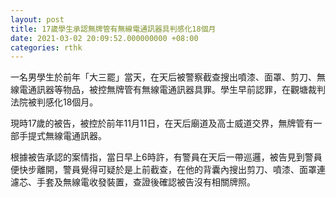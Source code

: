 ```yaml
---
layout: post
title: 17歲學生承認無牌管有無線電通訊器具判感化18個月
date: 2021-03-02 20:09:52.000000000 +08:00
categories: rthk
---
```


一名男學生於前年「大三罷」當天，在天后被警察截查搜出噴漆、面罩、剪刀、無線電通訊器等物品，被控無牌管有無線電通訊器具罪。學生早前認罪，在觀塘裁判法院被判感化18個月。

現時17歲的被告，被控於前年11月11日，在天后廟道及高士威道交界，無牌管有一部手提式無線電通訊器。

根據被告承認的案情指，當日早上6時許，有警員在天后一帶巡邏，被告見到警員便快步離開，警員覺得可疑於是上前截查，在他的背囊內搜出剪刀、噴漆、面罩連濾芯、手套及無線電收發裝置，查證後確認被告沒有相關牌照。
